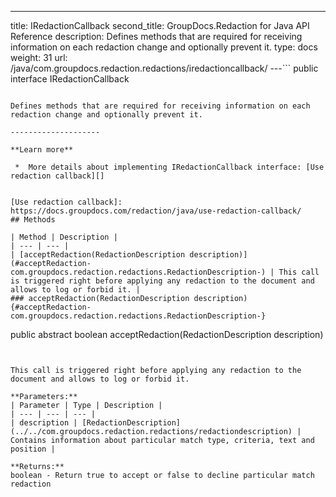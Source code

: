 ---
title: IRedactionCallback
second_title: GroupDocs.Redaction for Java API Reference
description: Defines methods that are required for receiving information on each redaction change and optionally prevent it.
type: docs
weight: 31
url: /java/com.groupdocs.redaction.redactions/iredactioncallback/
---```
public interface IRedactionCallback
```

Defines methods that are required for receiving information on each redaction change and optionally prevent it.

--------------------

**Learn more**

 *  More details about implementing IRedactionCallback interface: [Use redaction callback][]


[Use redaction callback]: https://docs.groupdocs.com/redaction/java/use-redaction-callback/
## Methods

| Method | Description |
| --- | --- |
| [acceptRedaction(RedactionDescription description)](#acceptRedaction-com.groupdocs.redaction.redactions.RedactionDescription-) | This call is triggered right before applying any redaction to the document and allows to log or forbid it. |
### acceptRedaction(RedactionDescription description) {#acceptRedaction-com.groupdocs.redaction.redactions.RedactionDescription-}
```
public abstract boolean acceptRedaction(RedactionDescription description)
```


This call is triggered right before applying any redaction to the document and allows to log or forbid it.

**Parameters:**
| Parameter | Type | Description |
| --- | --- | --- |
| description | [RedactionDescription](../../com.groupdocs.redaction.redactions/redactiondescription) | Contains information about particular match type, criteria, text and position |

**Returns:**
boolean - Return true to accept or false to decline particular match redaction
